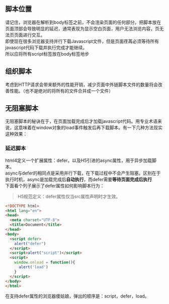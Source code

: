 ## 脚本位置
请记住，浏览器在解析到body标签之前，不会渲染页面的任何部分。把脚本放在页面顶部会导致明显的延迟，通常表现为显示空白页面，用户无法浏览内容，页无法页页面进行交互。  
即使现在很多浏览器支持并行下载Javascript文件，但是页面荏苒必须等待所有javascript代码下载并执行完成才能继续。  
所以应将所有script标签放在body标签地步

## 组织脚本

考虑到HTTP请求会带来额外的性能开销，减少页面中外链脚本文件的数量将会改善性能。（也不是绝对的将所有的文件合并成一个文件）

## 无阻塞脚本

无阻塞脚本的秘诀在于，在页面加载完成后才加载javascript代码。用专业术语来说，这意味着在window对象的load事件触发后再下载脚本。有一下几种方法现实这种效果：

###  延迟脚本
html4定义一个扩展属性：defer。以及H5引进的async属性，用于异步加载脚本。  
async与defer的相同点是采用并行下载，在下载过程中不会产生阻塞。区别在于执行时机，async是加载完成后**自动执行**，而defer需要**等待页面完成后执行**  
下面看个列子展示了defer属性如何影响脚本行为：
> H5规范定义：defer属性仅当src属性声明时才生效。
```html
<!DOCTYPE html>
<html lang="en">
<head>
  <meta charset="UTF-8">
  <title>Document</title>
</head>
<body>
  <script defer>
    alert("defer")
  </script>
  <script>alert("script")</script>
  <script>
    window.onload = function(){
      alert('load')
    }
  </script>
</body>
</html>
```
在支持defer属性的浏览器傻姑娘，弹出的顺序是：script，defer，load。
